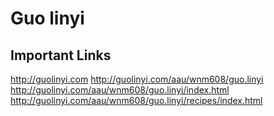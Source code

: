 # Guo linyi

## Important Links

http://guolinyi.com
http://guolinyi.com/aau/wnm608/guo.linyi
http://guolinyi.com/aau/wnm608/guo.linyi/index.html
http://guolinyi.com/aau/wnm608/guo.linyi/recipes/index.html

